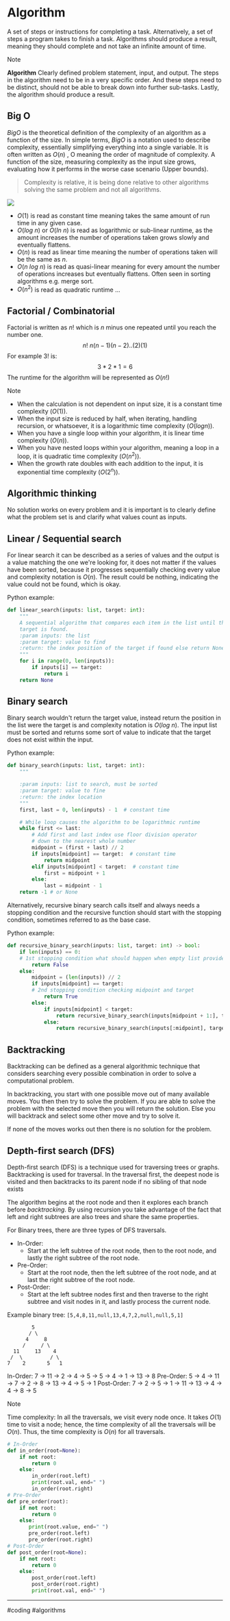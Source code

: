 # Algorithm

A set of steps or instructions for completing a task. Alternatively, a set of steps a program takes to finish a task. Algorithms should produce a result, meaning they should complete and not take an infinite amount of time.

> [!NOTE]
> **Algorithm**
> Clearly defined problem statement, input, and output. The steps in the algorithm need to be in a very specific order. And these steps need to be distinct, should not be able to break down into further sub-tasks. Lastly, the algorithm should produce a result.

## Big O

$Big O$ is the theoretical definition of the complexity of an algorithm as a function of the size. In simple terms, $Big O$ is a notation used to describe complexity, essentially simplifying everything into a single variable. It is often written as $O(n)$ , O meaning the order of magnitude of complexity. A function of the size, measuring complexity as the input size grows, evaluating how it performs in the worse case scenario (Upper bounds).

>Complexity is relative, it is being done relative to other algorithms solving the same problem and not all algorithms.

![](/attachments/geeksforgeeks_rate_of_growth_of_algorithms.png)

- $O(1)$ is read as constant time meaning takes the same amount of run time in any given case.
- $O(log\text{ }n)$ or $O(In\text{ }n)$ is read as logarithmic or sub-linear runtime, as the amount increases the number of operations taken grows slowly and eventually flattens.
- $O(n)$ is read as linear time meaning the number of operations taken will be the same as $n$.
- $O(n\text{ }log\text{ }n)$ is read as quasi-linear meaning for every amount the number of operations increases but eventually flattens. Often seen in sorting algorithms e.g. merge sort.
- $O(n^2)$ is read as quadratic runtime ...

## Factorial / Combinatorial

Factorial is written as $n!$ which is $n$ minus one repeated until you reach the number one.
$$n!\text{ }n(n-1)(n-2)..(2)(1)$$
For example $3!$ is: $$3 * 2 * 1 = 6 $$
The runtime for the algorithm will be represented as $O(n!)$ 

> [!NOTE]
> - When the calculation is not dependent on input size, it is a constant time complexity ($O(1)$).
> - When the input size is reduced by half, when iterating, handling recursion, or whatsoever, it is a logarithmic time complexity ($O(log n)$).
> - When you have a single loop within your algorithm, it is linear time complexity ($O(n)$).
> - When you have nested loops within your algorithm, meaning a loop in a loop, it is quadratic time complexity ($O(n^2)$).
> - When the growth rate doubles with each addition to the input, it is exponential time complexity ($O(2^n)$).

## Algorithmic thinking

No solution works on every problem and it is important is to clearly define what the problem set is and clarify what values count as inputs.

## Linear / Sequential search 

For linear search it can be described as a series of values and the output is a value matching the one we're looking for, it does not matter if the values have been sorted, because it progresses sequentially checking every value and complexity notation is $O(n)$. The result could be nothing, indicating the value could not be found, which is okay.

Python example:

```python
def linear_search(inputs: list, target: int):
    """
    A sequential algorithm that compares each item in the list until the
    target is found.
    :param inputs: the list
    :param target: value to find
    :return: the index position of the target if found else return None
    """
    for i in range(0, len(inputs)):
        if inputs[i] == target:
            return i
    return None
```

## Binary search

Binary search wouldn't return the target value, instead return the position in the list were the target is and complexity notation is $O(log\text{ }n)$. The input list must be sorted and returns some sort of value to indicate that the target does not exist within the input.

Python example:

```python
def binary_search(inputs: list, target: int):
    """

    :param inputs: list to search, must be sorted
    :param target: value to fine
    :return: the index location
    """
    first, last = 0, len(inputs) - 1  # constant time

    # While loop causes the algorithm to be logarithmic runtime
    while first <= last:
        # Add first and last index use floor division operator
        # down to the nearest whole number
        midpoint = (first + last) // 2
        if inputs[midpoint] == target:  # constant time
            return midpoint
        elif inputs[midpoint] < target:  # constant time
            first = midpoint + 1
        else:
            last = midpoint - 1
    return -1 # or None
```

Alternatively, recursive binary search calls itself and always needs a stopping condition and the recursive function should start with the stopping condition, sometimes referred to as the base case. 

Python example:

```python
def recursive_binary_search(inputs: list, target: int) -> bool:
    if len(inputs) == 0:
    # 1st stopping condition what should happen when empty list provided
        return False
    else:
        midpoint = (len(inputs)) // 2
        if inputs[midpoint] == target:
        # 2nd stopping condition checking midpoint and target
            return True
        else:
            if inputs[midpoint] < target:
                return recursive_binary_search(inputs[midpoint + 1:], target)
            else:
                return recursive_binary_search(inputs[:midpoint], target)
```

## Backtracking 

Backtracking can be defined as a general algorithmic technique that considers searching every possible combination in order to solve a computational problem.

In backtracking, you start with one pos­si­ble move out of many avail­able moves. You then then try to solve the prob­lem. If you are able to solve the prob­lem with the selected move then you will return the solution. Else you will back­track and select some other move and try to solve it.

If none of the moves works out then there is no solution for the problem.

## Depth-first search (DFS)

Depth-first search (DFS) is a technique used for traversing trees or graphs. Backtracking is used for traversal. In the traversal first, the deepest node is visited and then backtracks to its parent node if no sibling of that node exists

The algorithm begins at the root node and then it explores each branch before _backtracking_. By using recursion you take advantage of the fact that left and right subtrees are also trees and share the same properties.

For Binary trees, there are three types of DFS traversals.

- In-Order:
	- Start at the left subtree of the root node, then to the root node, and lastly the right subtree of the root node.
- Pre-Order:
	- Start at the root node, then the left subtree of the root node, and at last  the right subtree of the root node.
- Post-Order:
	-  Start at the left subtree nodes first and then traverse to the right subtree and visit nodes in it, and lastly process the current node. 

Example binary tree: `[5,4,8,11,null,13,4,7,2,null,null,5,1]`

```
        5         
       / \        
      4     8     
     /     / \    
  11     13    4  
 /  \         / \ 
7    2       5   1
```

In-Order: 7 -> 11 -> 2 -> 4 -> 5 -> 5 -> 4 -> 1 -> 13 -> 8
Pre-Order: 5 -> 4 -> 11 -> 7 -> 2 -> 8 -> 13 -> 4 -> 5 -> 1
Post-Order: 7 -> 2 -> 5 -> 1 -> 11 -> 13 -> 4 -> 4 -> 8 -> 5

> [!NOTE]
> Time complexity: In all the traversals, we visit every node once. It takes $O(1)$ time to visit a node; hence, the time complexity of all the traversals will be $O(n)$. Thus, the time complexity is $O(n)$ for all traversals. 

```python
# In-Order
def in_order(root=None):
	if not root:
        return 0
	else:
        in_order(root.left)
        print(root.val, end=" ")
        in_order(root.right)
# Pre-Order
def pre_order(root):
    if not root:
        return 0
    else:
	   print(root.value, end=" ")
	   pre_order(root.left)
	   pre_order(root.right)
# Post-Order
def post_order(root=None):
    if not root:
        return 0
	else:
		post_order(root.left)
		post_order(root.right)
		print(root.val, end=" ")
```

---
#coding #algorithms